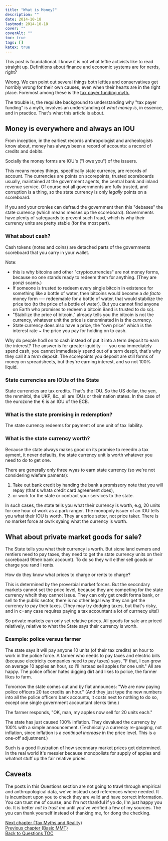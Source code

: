 ```yaml
---
title: "What is Money?"
description: ""
date: 2014-10-18
lastmod: 2014-10-18
cover: ""
coverAlt: ""
toc: true
tags: []
katex: true
---
```


This post is foundational. I know it is not what leftie activists like to read straight up. Definitions about finance and economic systems are for nerds, right?

Wrong. 
We can point out several things both lefties and conservatives get horribly wrong for their own causes, even when their hearts are in the right place. 
Foremost among these is the [tax payer funding myth.](../3_tax_myths)

The trouble is, the requisite background to understanding why "tax payer funding" is a myth, involves an understanding of *what money is*, in essence, and in practice. 
That's what this article is about.

## Money is everywhere and always an IOU

From inception, in the earliest records anthropologist and archeologists know about, money has always been a record of accounts: a record of credits and debits. 

Socially the money forms are IOU's ("I owe you") of the issuers. 

This means money things, specifically state currency, are records of account. 
The currencies are points on scorepoints, trusted scoreboards usually, maintained at the government agents, the central bank and inland revenue service. 
Of course not all governments are fully trusted, and corruption is a thing, so the state currency is only *legally* points on a scoreboard. 

If you and your cronies can defraud the government then this "debases" the state currency (which means messes up the scoreboard). 
Governments have plenty of safeguards to prevent such fraud, which is why their currency units are pretty stable (for the most part).

### What about cash? 

Cash  tokens (notes and coins) are detached parts of the governments scoreboard that you carry in your wallet. 

Note:
* this is why bitcoins and other "cryptocurrencies" are not money forms, because no one stands ready to redeem them for anything.  (They are ponzi scams.)
* If someone is trusted to redeem every single bitcoin in existence for something like a bottle of water, then bitcoins would become a *de facto* money form --- redeemable for a bottle of water, that would stabilize the price too (to the price of a bottle of water). But you cannot find anyone on Earth who promises to redeem a bitcoin 9and is trusted to do so).
* "Stabilize the price of bitcoin," already tells you the bitcoin is not the currency, whatever unit the price is denominated in is the currency.
* State currency does also have a price, the "own price" which is the interest rate ~ the price you pay for holding on to cash.

Why do people hodl on to cash instead of put it into a term deposit to earn the interest? The answer is for greater iquidity --- you cna immediately spend cash, you cannot immediately spend out of a term despit, that's why they call it a *_term_* deposit. 
The scorepoints you deposit are still forms of money on spreadsheets, but they're earning interest, and so not 100% liquid.


### State currencies are IOUs of the State

State currencies are tax credits. That's the IOU. 
So the US dollar, the yen, the renminbi, the UKP, &c., all are IOUs or their nation states. 
In the case of the eurozone the € is an IOU of the ECB.

### What is the state promising in redemption?

The state currency redeems for payment of one unit of tax liability.

### What is the state currency worth?

Because the state always makes good on its promise to reeedm a tax ayment, it never defaults, the state currency unit is worth whatever you need to do to get one.

There are generally only three wyas to earn state currency (so we're not considering wlefare paments):

1. Take out bank credit by handing the bank a promissory note that you will repay (that's whata  credit card agreement does),
2. or work for the state or contract your services to the state.

In such cases, the state tells you what their currency is worth, e.g, 20 units for one hour of work as a park ranger.
The monopoly issuer of an IOU tells you what their IOU is worth.  They ar eprice setter, not price taker. There is no market force at owrk syaing what the currency is worth.

## What about private market goods for sale?

The State tells you what their currency is worth. 
But sicne land owners and rentiers need to pay taxes, they need to get the state currency units on their scoreboard 9their bank account). To do so they will either sell goods or charge you rand I rents.

How do they know what prices to charge or rents to charge?

This is determined by the proverbial market forces. But the seocndary markets cannot set the price level, because they are competing for the state currency whcih they cannot issue. They can only get credit forma  bank, or sell to the public sector, there is no other legal way they can get the currency to pay their taxes. 
(They may try dodging taxes, but that's risky, and in c=any case requires paying a tax accountant a lot of currnecy uits!)

So private markets can only set relative prices.  All goods for sale are priced relatively, relative to what the State says their currency is worth.

### Example: police versus farmer

The state says it will pay anyone 10 units (of their tax credits) an hour to work in the police force. 
A farmer who needs to pay taxes and electric bills (because electricity companies need to pay taxes) says, "F that, I can grow on average 10 apples an hour, so I'll instead sell apples for one unit." 
All are happy. The police officer hates digging dirt and likes to police, the farmer likes to farm.

Tomorrow the state comes out and by fiat announces: "We are now paying police officers 20 tax credits an hour." 
(And they just type the new numbers into all the police officers bank accounts, it costs next to nothing to do so, except one single government accountant clerks time.)

The farmer responds, "OK, man, my apples now sell for 20 units each."

The state has just caused 100% inflation. 
They devalued the currency by 100% with a simple announcement. 
(Technically a currency re-gauging, not inflation, since inflation is a *continual increase* in the price level. 
This is a one-off adjustment.)

Such is a good illustration of how secondary market prices get determined. 
In the real world it's messier because monopolists for supply of apples and whatnot stuff up the fair relative prices.


## Caveats

The posts in this Questions section are not going to trawl through empirical and anthropological data, we've instead  used references where needed. 
It is incumbent upon you to check they are valid and have correct information. 
You can trust me of course, and I'm not thankful if yo do, I'm just happy you do. 
It is better *not to trust me* until you've verified a few of my sources.
The you can thank yourself instead of thanking me, for dong the checking.



[Next chapter (Tax Myths and Reality)](../3_tax_myths)  
[Previous chapter (Basic MMT)](../1_basic_ohangapai)  
[Back to Questions TOC](../)
